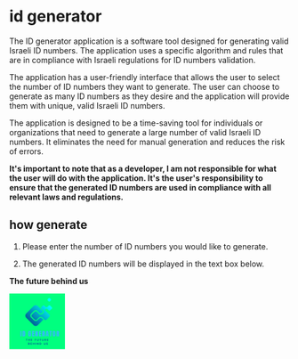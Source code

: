 # id generator
The ID generator application is a software tool designed for generating valid Israeli ID numbers. The application uses a specific algorithm and rules that are in compliance with Israeli regulations for ID numbers validation.

The application has a user-friendly interface that allows the user to select the number of ID numbers they want to generate. The user can choose to generate as many ID numbers as they desire and the application will provide them with unique, valid Israeli ID numbers.

The application is designed to be a time-saving tool for individuals or organizations that need to generate a large number of valid Israeli ID numbers. It eliminates the need for manual generation and reduces the risk of errors.

**It's important to note that as a developer, I am not responsible for what the user will do with the application. It's the user's responsibility to ensure that the generated ID numbers are used in compliance with all relevant laws and regulations.**
## how generate 
1) Please enter the number of ID numbers you would like to generate.

2) The generated ID numbers will be displayed in the text box below.
 
 **The future behind us**
 
 
<img src="https://github.com/liad07/id-generator/blob/main/bin/id%20generator.png" width=100 height=100></img>
